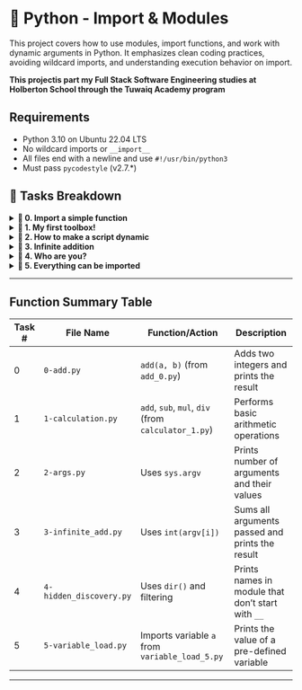 # 📘 Python - Import & Modules

This project covers how to use modules, import functions, and work with dynamic arguments in Python. It emphasizes clean coding practices, avoiding wildcard imports, and understanding execution behavior on import.

**This projectis part my Full Stack Software Engineering studies at Holberton School through the Tuwaiq Academy program**

 ## Requirements
- Python 3.10 on Ubuntu 22.04 LTS
- No wildcard imports or `__import__`
- All files end with a newline and use `#!/usr/bin/python3`
- Must pass `pycodestyle` (v2.7.\*)

## 🔽 Tasks Breakdown

<details>
<summary><strong>📁 0. Import a simple function</strong></summary>

**File:** `0-add.py`  
**Description:** Imports the `add(a, b)` function from `add_0.py` and prints the result of `1 + 2`.

**Output:**
```
1 + 2 = 3
```
</details>

<details>
<summary><strong>📁 1. My first toolbox!</strong></summary>

**File:** `1-calculation.py`  
**Description:** Imports and uses four functions from `calculator_1.py` to perform basic arithmetic on `a = 10` and `b = 5`.

**Output:**
```
10 + 5 = 15
10 - 5 = 5
10 * 5 = 50
10 / 5 = 2
```
</details>

<details>
<summary><strong>📁 2. How to make a script dynamic</strong></summary>

**File:** `2-args.py`  
**Description:** Prints the number and values of command-line arguments passed to the script.

**Example:**
```
$ ./2-args.py Hello World
2 arguments:
1: Hello
2: World
```
</details>

<details>
<summary><strong>📁 3. Infinite addition</strong></summary>

**File:** `3-infinite_add.py`  
**Description:** Adds all command-line arguments passed to the script.

**Example:**
```
$ ./3-infinite_add.py 79 10 -40
49
```
</details>

<details>
<summary><strong>📁 4. Who are you?</strong></summary>

**File:** `/tmp/4-hidden_discovery.py`  
**Description:** Lists all names in `hidden_4.pyc` that don’t start with `__`, in alphabetical order.

**Example:**
```
my_secret_santa
print_hidden
print_school
```
</details>

<details>
<summary><strong>📁 5. Everything can be imported</strong></summary>

**File:** `5-variable_load.py`  
**Description:** Imports variable `a` from `variable_load_5.py` and prints it.

**Output:**
```
98
```
</details>

---

## Function Summary Table

| Task # | File Name                | Function/Action                                 | Description                                                  |
|--------|--------------------------|--------------------------------------------------|--------------------------------------------------------------|
| 0      | `0-add.py`               | `add(a, b)` (from `add_0.py`)                    | Adds two integers and prints the result                      |
| 1      | `1-calculation.py`       | `add`, `sub`, `mul`, `div` (from `calculator_1.py`) | Performs basic arithmetic operations                       |
| 2      | `2-args.py`              | Uses `sys.argv`                                  | Prints number of arguments and their values                 |
| 3      | `3-infinite_add.py`      | Uses `int(argv[i])`                              | Sums all arguments passed and prints the result             |
| 4      | `4-hidden_discovery.py`  | Uses `dir()` and filtering                       | Prints names in module that don’t start with `__`           |
| 5      | `5-variable_load.py`     | Imports variable `a` from `variable_load_5.py`   | Prints the value of a pre-defined variable                  |

---

